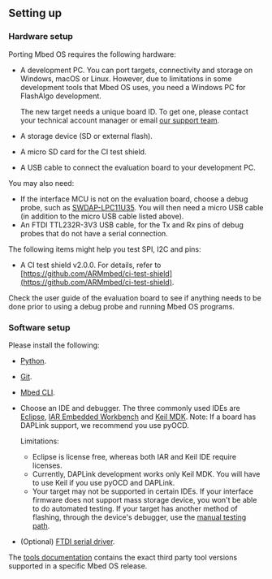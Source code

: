 ## Setting up

### Hardware setup

Porting Mbed OS requires the following hardware:

- A development PC. You can port targets, connectivity and storage on Windows, macOS or Linux. However, due to limitations in some development tools that Mbed OS uses, you need a Windows PC for FlashAlgo development.

    The new target needs a unique board ID. To get one, please contact your technical account manager or email [our support team](mailto:support@mbed.com).

- A storage device (SD or external flash).
- A micro SD card for the CI test shield.
- A USB cable to connect the evaluation board to your development PC.

You may also need:

- If the interface MCU is not on the evaluation board, choose a debug probe, such as [SWDAP-LPC11U35](https://os.mbed.com/platforms/SWDAP-LPC11U35/). You will then need a micro USB cable (in addition to the micro USB cable listed above).
- An FTDI TTL232R-3V3 USB cable, for the Tx and Rx pins of debug probes that do not have a serial connection.

The following items might help you test SPI, I2C and pins:

- A CI test shield v2.0.0. For details, refer to [https://github.com/ARMmbed/ci-test-shield](https://github.com/ARMmbed/ci-test-shield).

<span class="tips">Check the user guide of the evaluation board to see if anything needs to be done prior to using a debug probe and running Mbed OS programs.</span>

### Software setup

Please install the following:

- [Python](https://www.python.org/downloads).
- [Git](https://git-scm.com/downloads).
- [Mbed CLI](../tools/installation-and-setup.html).
- Choose an IDE and debugger. The three commonly used IDEs are [Eclipse](https://www.eclipse.org/ide/), [IAR Embedded Workbench](https://www.iar.com/iar-embedded-workbench/) and [Keil MDK](http://www.keil.com/). Note: If a board has DAPLink support, we recommend you use pyOCD.

    Limitations:

    - Eclipse is license free, whereas both IAR and Keil IDE require licenses.
    - Currently, DAPLink development works only Keil MDK. You will have to use Keil if you use pyOCD and DAPLink.
    - Your target may not be supported in certain IDEs. If your interface firmware does not support mass storage device, you won't be able to do automated testing. If your target has another method of flashing, through the device's debugger, use the [manual testing path](../porting/manual-testing.html).

- (Optional) [FTDI serial driver](http://www.ftdichip.com/Drivers/VCP.htm).

<span class="notes">The [tools documentation](../tools/index.html) contains the exact third party tool versions supported in a specific Mbed OS release.</span>
